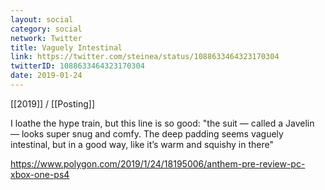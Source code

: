 ```yaml
---
layout: social
category: social
network: Twitter
title: Vaguely Intestinal
link: https://twitter.com/steinea/status/1088633464323170304
twitterID: 1088633464323170304
date: 2019-01-24
---
```


[[2019]] / [[Posting]]

I loathe the hype train, but this line is so good: "the suit — called a Javelin — looks super snug and comfy. The deep padding seems vaguely intestinal, but in a good way, like it’s warm and squishy in there"

<https://www.polygon.com/2019/1/24/18195006/anthem-pre-review-pc-xbox-one-ps4>
